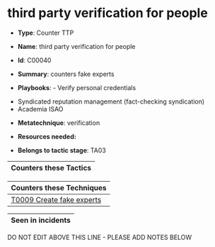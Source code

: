 # third party verification for people

* **Type**: Counter TTP

* **Name**: third party verification for people

* **Id**: C00040

* **Summary**: counters fake experts

* **Playbooks**: - Verify personal credentials 
- Syndicated reputation management (fact-checking syndication) 
- Academia ISAO

* **Metatechnique**: verification

* **Resources needed:** 

* **Belongs to tactic stage**: TA03


| Counters these Tactics |
| ---------------------- |



| Counters these Techniques |
| ------------------------- |
| [T0009 Create fake experts](../techniques/T0009.md) |



| Seen in incidents |
| ----------------- |


DO NOT EDIT ABOVE THIS LINE - PLEASE ADD NOTES BELOW